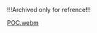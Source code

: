 !!!Archived only for refrence!!!

[POC.webm](https://github.com/user-attachments/assets/94943c75-42c1-43f6-bd0b-d452c3d79906)
